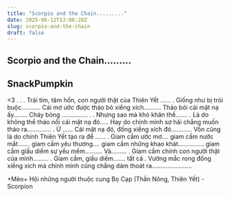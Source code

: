 ```yaml
---
title: "Scorpio and the Chain........."
date: 2025-06-12T13:08:28Z
slug: scorpio-and-the-chain
draft: false
---
```


## Scorpio and the Chain.........

## SnackPumpkin

<3
.
.
.
Trái tim, tâm hồn, con người thật của Thiên Yết ......
.
Giống như bị trói buộc...........
Cái mơ ước được tháo bỏ xiềng xích..........
Tháo bỏi cái mặt nạ ấy........
Cháy bỏng ...............
.
.
Nhưng sao mà khó khăn thế.......
.
Là do không thể tháo nổi cái mặt nạ đó.....
Hay do chính mình sợ hãi chẳng muốn tháo ra..............
.
Ừ ......
Cái mặt nạ đó, đống xiềng xích đó............
Vốn cũng là do chính Thiên Yết tạo ra để ......
.
Giam cầm ước mơ.... giam cầm nước mắt....... giam cầm yêu thương.... giam cầm những khao khát............... giam cầm giấu diếm sự yếu mềm..........
Và.........
.
Giam cầm chính con người thật của mình.........
.
Giam cầm, giấu diếm....... tất cả
.
Vướng mắc rong đống xiềng xích mà chính mình cũng chẳng dám thoát ra.......................

+Mèo+
Hội những người thuộc cung Bọ Cạp (Thần Nông, Thiên Yết) - Scorpion